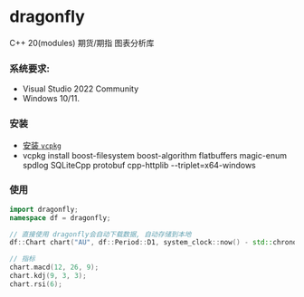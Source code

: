 # dragonfly
C++ 20(modules) 期货/期指 图表分析库
### 系统要求:
- Visual Studio 2022 Community
- Windows 10/11.

### 安装
- [安装 `vcpkg`](https://github.com/microsoft/vcpkg/releases/tag/2022.06.15)
- vcpkg install boost-filesystem boost-algorithm flatbuffers magic-enum spdlog SQLiteCpp protobuf cpp-httplib --triplet=x64-windows

### 使用
```c++
import dragonfly;
namespace df = dragonfly;

// 直接使用 dragonfly会自动下载数据, 自动存储到本地
df::Chart chart("AU", df::Period::D1, system_clock::now() - std::chrono::days(30), system_clock::now());

// 指标
chart.macd(12, 26, 9);
chart.kdj(9, 3, 3);
chart.rsi(6);
```
